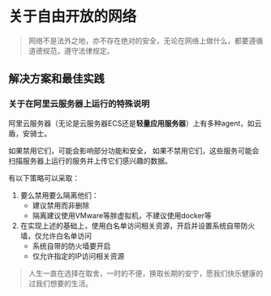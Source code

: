 # 关于自由开放的网络

>网络不是法外之地，亦不存在绝对的安全，无论在网络上做什么，都要遵循道德规范，遵守法律规定。

## 解决方案和最佳实践

### 关于在阿里云服务器上运行的特殊说明

阿里云服务器（无论是云服务器ECS还是**轻量应用服务器**）上有多种agent，如云盾，安骑士。

如果禁用它们，可能会影响部分功能和安全，
如果不禁用它们，这些服务可能会扫描服务器上运行的服务并上传它们感兴趣的数据。

有以下策略可以采取：
1. 要么禁用要么隔离他们：
    - 建议禁用而非删除
    - 隔离建议使用VMware等胖虚拟机，不建议使用docker等
2. 在实现上述的基础上，使用白名单访问相关资源，开启并设置系统自带防火墙，仅允许白名单访问
    - 系统自带的防火墙要开启
    - 仅允许指定的IP访问相关资源

>人生一直在选择在取舍，一时的不便，换取长期的安宁，愿我们快乐健康的过我们想要的生活。
